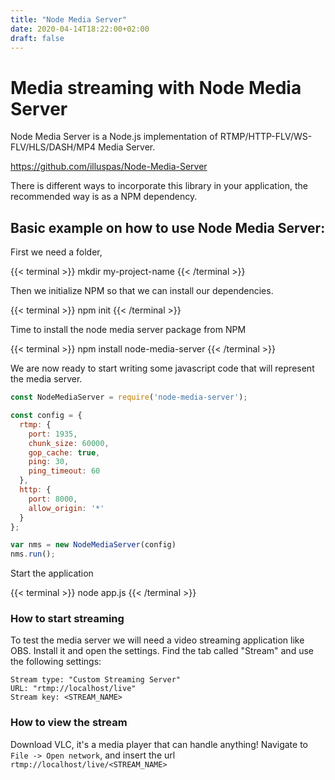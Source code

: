 ```yaml
---
title: "Node Media Server"
date: 2020-04-14T18:22:00+02:00
draft: false
---
```


# Media streaming with Node Media Server

Node Media Server is a Node.js implementation of RTMP/HTTP-FLV/WS-FLV/HLS/DASH/MP4 Media Server.

https://github.com/illuspas/Node-Media-Server

There is different ways to incorporate this library in your application, the recommended way is as a NPM dependency.

## Basic example on how to use Node Media Server:

First we need a folder,

{{< terminal >}}
  mkdir my-project-name
{{< /terminal >}}

Then we initialize NPM so that we can install our dependencies.

{{< terminal >}}
  npm init
{{< /terminal >}}

Time to install the node media server package from NPM

{{< terminal >}}
  npm install node-media-server
{{< /terminal >}}



We are now ready to start writing some javascript code that will represent the media server.

```javascript
const NodeMediaServer = require('node-media-server');

const config = {
  rtmp: {
    port: 1935,
    chunk_size: 60000,
    gop_cache: true,
    ping: 30,
    ping_timeout: 60
  },
  http: {
    port: 8000,
    allow_origin: '*'
  }
};

var nms = new NodeMediaServer(config)
nms.run();
```

Start the application

{{< terminal >}}
  node app.js
{{< /terminal >}}

### How to start streaming
To test the media server we will need a video streaming application like OBS. Install it and open the settings. Find the tab called "Stream" and use the following settings:

```
Stream type: "Custom Streaming Server"
URL: "rtmp://localhost/live"
Stream key: <STREAM_NAME>
```

### How to view the stream
Download VLC, it's a media player that can handle anything! Navigate to `File -> Open network`, and insert the url `rtmp://localhost/live/<STREAM_NAME>`

